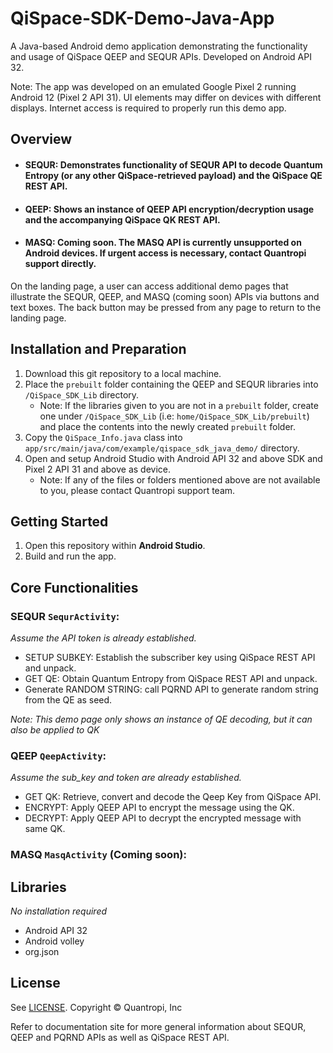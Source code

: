 # QiSpace-SDK-Demo-Java-App

A Java-based Android demo application demonstrating the functionality and usage of QiSpace QEEP and SEQUR APIs. Developed on Android API 32.

Note: The app was developed on an emulated Google Pixel 2 running Android 12 (Pixel 2 API 31). UI elements may differ on devices with different displays. Internet access is required to properly run this demo app.

## **Overview**
- #### SEQUR: Demonstrates functionality of SEQUR API to decode Quantum Entropy (or any other QiSpace-retrieved payload) and the QiSpace QE REST API.
- #### QEEP: Shows an instance of QEEP API encryption/decryption usage and the accompanying QiSpace QK REST API.
- #### MASQ: Coming soon. The MASQ API is currently unsupported on Android devices. If urgent access is necessary, contact Quantropi support directly.

On the landing page, a user can access additional demo pages that illustrate the SEQUR, QEEP, and MASQ (coming soon) APIs via buttons and text boxes. The back button may be pressed from any page to return to the landing page.

## **Installation and Preparation**
1. Download this git repository to a local machine.
2. Place the `prebuilt` folder containing the QEEP and SEQUR libraries into `/QiSpace_SDK_Lib` directory.
    * Note: If the libraries given to you are not in a `prebuilt` folder, create one under `/QiSpace_SDK_Lib` (i.e: `home/QiSpace_SDK_Lib/prebuilt`) and place the contents into the newly created `prebuilt` folder. 
3. Copy the `QiSpace_Info.java` class into `app/src/main/java/com/example/qispace_sdk_java_demo/` directory.  
4. Open and setup Android Studio with Android API 32 and above SDK and Pixel 2 API 31 and above as device.
    * Note: If any of the files or folders mentioned above are not available to you, please contact Quantropi support team.

## **Getting Started**
1. Open this repository within **Android Studio**.
2. Build and run the app.

## **Core Functionalities**
### SEQUR `SequrActivity`:
_Assume the API token is already established._
- SETUP SUBKEY: Establish the subscriber key using QiSpace REST API and unpack.
- GET QE: Obtain Quantum Entropy from QiSpace REST API and unpack.
- Generate RANDOM STRING: call PQRND API to generate random string from the QE as seed.

*Note: This demo page only shows an instance of QE decoding, but it can also be applied to QK*

### QEEP `QeepActivity`:
_Assume the sub_key and token are already established._
- GET QK: Retrieve, convert and decode the Qeep Key from QiSpace API.
- ENCRYPT: Apply QEEP API to encrypt the message using the QK.
- DECRYPT: Apply QEEP API to decrypt the encrypted message with same QK.

### MASQ `MasqActivity` (Coming soon):

## **Libraries**
*No installation required*
- Android API 32
- Android volley
- org.json

## **License**
See [LICENSE](LICENSE). Copyright © Quantropi, Inc

Refer to documentation site for more general information about SEQUR, QEEP and PQRND APIs as well as QiSpace REST API.


